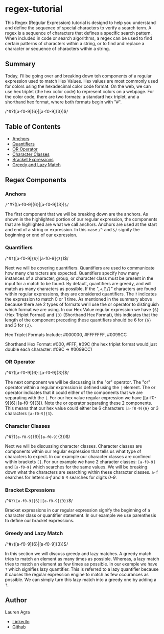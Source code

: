 # regex-tutorial

This Regex (Regular Expression) tutorial is designd to help you understand and define the sequence of special characters to verify a search term. A regex is a sequence of characters that defines a specific search pattern. When included in code or search algorithms, a regex can be used to find certain patterns of characters within a string, or to find and replace a character or sequence of characters within a string. 

## Summary
Today, I'll be going over and breaking down teh components of a regular expression used to match Hex Values. Hex values are most commonly used for colors using the hexadecimal color code format. On the web, we can use hex triplet (the hex color code) to represent colors on a webpage. For the color code, there are two formats: a standard hex triplet, and a shorthand hex format, where both formats begin with "#".

/^#?([a-f0-9]{6}|[a-f0-9]{3})$/

## Table of Contents

- [Anchors](#anchors)
- [Quantifiers](#quantifiers)
- [OR Operator](#or-operator)
- [Character Classes](#character-classes)
- [Bracket Expressions](#bracket-expressions)
- [Greedy and Lazy Match](#greedy-and-lazy-match)

## Regex Components

### Anchors

`/^`#?([a-f0-9]{6}|[a-f0-9]{3})`$/`

The first component that we will be breaking down are the anchors. As shown in the highlighted portion of our regular expression, the components that are highlighted are what we call anchors. Anchors are used at the start and end of a string or expression. In this case `/^` and `$/` signify the beginning or end of our expression.

### Quantifiers

/^#`?`([a-f0-9]`{6}`|[a-f0-9]`{3}`)$/

Next we will be covering quantifiers. Quantifiers are used to communicate how many characters are expected. Quantifiers specify how many instances of a character, group, or character class must be present in the input for a match to be found. By default, quantifiers are greedy, and will match as many characters as possible. If the "*,+,?,{}"* characters are found within regular expressions, they are considered quantifiers. The `?` indicates the expression to match 0 or 1 time. As mentioned in the summary above because there are 2 types of formats we'll use the or operator to distinguish which format we are using. In our Hex Value regular expression we have `{6}` (Hex Triplet Format) and `{3}` (Shorthand Hex Format), this indicates that the length of the component preceding these quantifiers should be 6 for `{6}` and 3 for `{3}`. 

Hex Triplet Formats Include:
#000000, #FFFFFFF, #0099CC

Shorthand Hex Format:
#000, #FFF, #09C
(the hex triplet format would just double each character: #09C -> #0099CC)

### OR Operator

/^#?([a-f0-9]{6}`|`[a-f0-9]{3})$/

The next component we will be discussing is the "or" operator. The "or" operator within a regular expression is defined using the `|` element. The or operator indicates that it could either of the components that we are separating with the `|`. For our hex value regular expression we have ([a-f0-9]{6}`|`[a-f0-9]{3}). Note the or operator separating these 2 components. This means that our hex value could either be 6 characters `[a-f0-9]{6}` or 3 characters `[a-f0-9]{3}`.

### Character Classes

/^#?(`[a-f0-9]`{6}|`[a-f0-9]`{3})$/

Next we will be discussing character classes. Character classes are components within our regular expression that tells us what type of characters to expect. In our example our character classes are confined within brackets `[]`. For our example we have 2 character classes: `[a-f0-9]` and `[a-f0-9]` which searches for the same values. We will be breaking down what the characters are searching within these character classes. `a-f` searches for letters *a-f* and `0-9` searches for digits *0-9*.

### Bracket Expressions

/^#?`([a-f0-9]{6}|[a-f0-9]{3})`$/

Bracket expressions in our regular expression signify the beginning of a character class or quantifier statement. In our example we use parenthesis to define our bracket expressions.

### Greedy and Lazy Match

/^#`?`([a-f0-9]{6}|[a-f0-9]{3})$/

In this section we will discuss greedy and lazy matches. A greedy match tries to match an element as many times as possible. Whereas, a lazy match tries to match an element as few times as possible. In our example we have `?` which signifies lazy quantifier. This is referred to a lazy quantifier because it causes the regular expression engine to match as few occurances as possible. We can simply turn this lazy match into a greedy one by adding a `?`.


## Author 

Lauren Agra
 - [LinkedIn](https://www.linkedin.com/in/lauren-agra-aa868b1b8/)
 - [Github](https://github.com/laurenagra)
